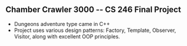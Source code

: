 ## Chamber Crawler 3000 -- CS 246 Final Project

- Dungeons adventure type came in C++
- Project uses various design patterns: Factory, Template, Observer, Visitor, along with excellent OOP principles.
